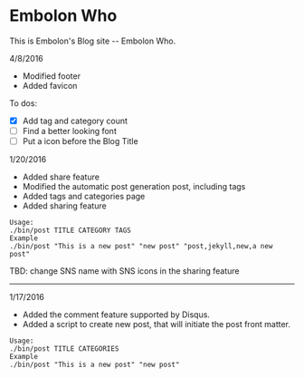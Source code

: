 # Embolon Who

This is Embolon's Blog site -- Embolon Who.

4/8/2016

* Modified footer
* Added favicon

To dos:

- [x] Add tag and category count
- [ ] Find a better looking font
- [ ] Put a icon before the Blog Title 

1/20/2016

* Added share feature
* Modified the automatic post generation post, including tags
* Added tags and categories page
* Added sharing feature


```
Usage:
./bin/post TITLE CATEGORY TAGS 
Example
./bin/post "This is a new post" "new post" "post,jekyll,new,a new post"
```

TBD: change SNS name with SNS icons in the sharing feature

---

1/17/2016

* Added the comment feature supported by Disqus.
* Added a script to create new post, that will initiate the post front matter.


```
Usage:
./bin/post TITLE CATEGORIES 
Example
./bin/post "This is a new post" "new post"
```
